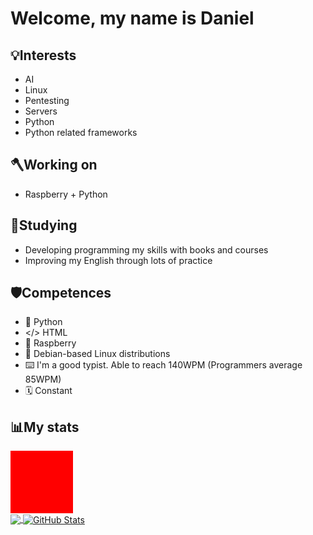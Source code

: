 <h1> Welcome, my name is Daniel</h1>

## 💡Interests 
- AI
- Linux
- Pentesting
- Servers
- Python
- Python related frameworks



## 🪓Working on
- Raspberry + Python



## 🌱Studying
- Developing programming my skills with books and courses
- Improving my English through lots of practice


## 🛡️Competences
- 🐍 Python
- </> HTML
- 🍇 Raspberry
- 🐧 Debian-based Linux distributions 
- ⌨️ I'm a good typist. Able to reach 140WPM (Programmers average 85WPM)
- 🗓️ Constant

## 📊My stats
<div style="width:100px;  height: 100px; background: red; position: relative;"></div>
<a href="https://github.com/VarmiloVA/VarmiloVA">
  <img align="center" src="https://github-readme-stats.vercel.app/api/top-langs/?username=VarmiloVA&hide=scss,html,tex&title_color=ffffff&text_color=c9cacc&icon_color=2bbc8a&bg_color=1d1f21&langs_count=3" />
</a>
<a href="https://github.com/VarmiloVA/VarmiloVA">
  <img align="center" src="https://github-readme-stats.vercel.app/api?username=VarmiloVA&show_icons=true&line_height=27&count_private=true&title_color=ffffff&text_color=c9cacc&icon_color=2bbc8a&bg_color=1d1f21" alt="GitHub Stats" />
</a>




<!--
**VarmiloVA/VarmiloVA** is a ✨ _special_ ✨ repository because its `README.md` (this file) appears on your GitHub profile.

Here are some ideas to get you started:

- 🔭 I’m currently working on ...
- 🌱 I’m currently learning ...
- 👯 I’m looking to collaborate on ...
- 🤔 I’m looking for help with ...
- 💬 Ask me about ...
- 📫 How to reach me: ...
- 😄 Pronouns: ...
- ⚡ Fun fact: ...
-->
